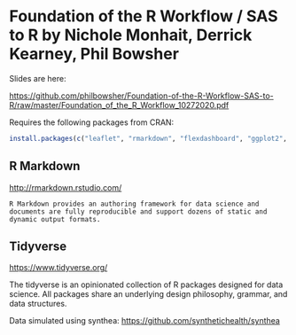 # Foundation of the R Workflow / SAS to R by Nichole Monhait, Derrick Kearney, Phil Bowsher

Slides are here:

https://github.com/philbowsher/Foundation-of-the-R-Workflow-SAS-to-R/raw/master/Foundation_of_the_R_Workflow_10272020.pdf

Requires the following packages from CRAN:

```r
install.packages(c("leaflet", "rmarkdown", "flexdashboard", "ggplot2", "plotly", "tidyverse"))
``` 

## **R Markdown**

http://rmarkdown.rstudio.com/
  
    R Markdown provides an authoring framework for data science and documents are fully reproducible and support dozens of static and dynamic output formats.
    
## **Tidyverse**

https://www.tidyverse.org/

  The tidyverse is an opinionated collection of R packages designed for data science. All packages share an underlying design philosophy, grammar, and data structures. 

Data simulated using synthea: https://github.com/synthetichealth/synthea
